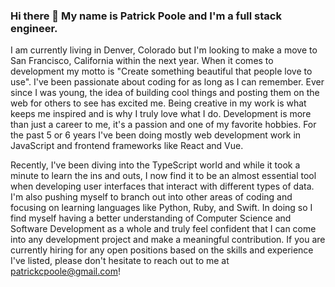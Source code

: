 ### Hi there 👋 My name is Patrick Poole and I'm a full stack engineer.

I am currently living in Denver, Colorado but I'm looking to make a move to San Francisco, California within the next year. When it comes to development my motto is "Create something beautiful that people love to use". I've been passionate about coding for as long as I can remember. Ever since I was young, the idea of building cool things and posting them on the web for others to see has excited me. Being creative in my work is what keeps me inspired and is why I truly love what I do. Development is more than just a career to me, it's a passion and one of my favorite hobbies. For the past 5 or 6 years I've been doing mostly web development work in JavaScript and frontend frameworks like React and Vue. 

Recently, I've been diving into the TypeScript world and while it took a minute to learn the ins and outs, I now find it to be an almost essential tool when developing user interfaces that interact with different types of data. I'm also pushing myself to branch out into other areas of coding and focusing on learning languages like Python, Ruby, and Swift. In doing so I find myself having a better understanding of Computer Science and Software Development as a whole and truly feel confident that I can come into any development project and make a meaningful contribution. If you are currently hiring for any open positions based on the skills and experience I've listed, please don't hesitate to reach out to me at patrickcpoole@gmail.com! 

